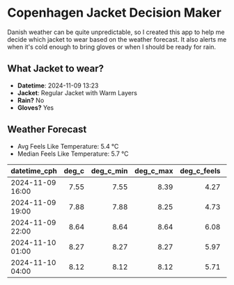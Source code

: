 
# Copenhagen Jacket Decision Maker

Danish weather can be quite unpredictable, so I created this app to help me decide which jacket to wear based on the weather forecast. 
It also alerts me when it's cold enough to bring gloves or when I should be ready for rain.

## What Jacket to wear?

- **Datetime**: 2024-11-09 13:23
- **Jacket**: Regular Jacket with Warm Layers
- **Rain?** No
- **Gloves?** Yes

## Weather Forecast
- Avg Feels Like Temperature: 5.4 °C
- Median Feels Like Temperature: 5.7 °C

| datetime_cph     |   deg_c |   deg_c_min |   deg_c_max |   deg_c_feels | weather   | wind   | rain   |
|:-----------------|--------:|------------:|------------:|--------------:|:----------|:-------|:-------|
| 2024-11-09 16:00 |    7.55 |        7.55 |        8.39 |          4.27 | Clouds    | Medium | None   |
| 2024-11-09 19:00 |    7.88 |        7.88 |        8.25 |          4.73 | Clouds    | Medium | None   |
| 2024-11-09 22:00 |    8.64 |        8.64 |        8.64 |          6.08 | Clouds    | Low    | None   |
| 2024-11-10 01:00 |    8.27 |        8.27 |        8.27 |          5.97 | Clouds    | Low    | None   |
| 2024-11-10 04:00 |    8.12 |        8.12 |        8.12 |          5.71 | Clouds    | Low    | None   |
        